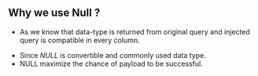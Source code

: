 ## Why we use Null ?
- As we know that data-type is returned from original query and injected query  is compatible in every column.  
* Since *NULL* is convertible and commonly used data type.
* NULL maximize the chance of payload to be successful. 




